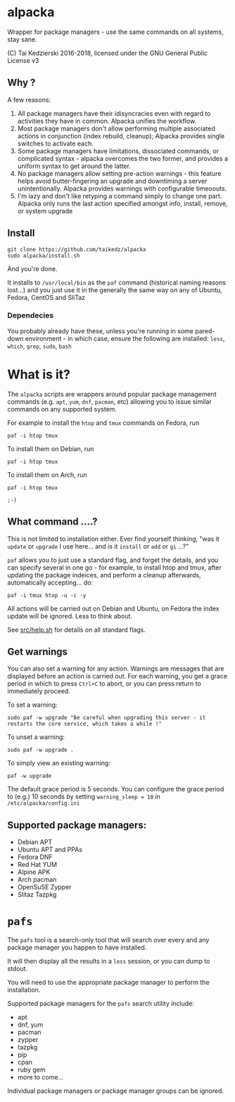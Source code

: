 # alpacka

Wrapper for package managers - use the same commands on all systems, stay sane.

(C) Tai Kedzierski 2016-2018, licensed under the GNU General Public License v3

## Why ?

A few reasons:

1. All package managers have their idisyncracies even with regard to activities they have in common. Alpacka unifies the workflow.
2. Most package managers don't allow performing multiple associated actions in conjunction (index rebuild, cleanup); Alpacka provides single switches to activate each.
3. Some package managers have limitations, dissociated commands, or complicated syntax - alpacka overcomes the two former, and provides a uniform syntax to get around the latter.
4. No package managers allow setting pre-action warnings - this feature helps avoid butter-fingering an upgrade and downtiming a server unintentionally. Alpacka provides warnings with configurable timeoouts.
5. I'm lazy and don't like retyping a command simply to change one part. Alpacka only runs the last action specified amongst info, install, remove, or system upgrade

## Install

	git clone https://github.com/taikedz/alpacka
	sudo alpacka/install.sh

And you're done.

It installs to `/usr/local/bin` as the `paf` command (historical naming reasons lost...) and you just use it in the generally the same way on any of Ubuntu, Fedora, CentOS and SliTaz

### Dependecies

You probably already have these, unless you're running in some pared-down environment - in which case, ensure the following are installed: `less`, `which`, `grep`, `sudo`, `bash`

# What is it?

The `alpacka` scripts are wrappers around popular package management commands (e.g. `apt`, `yum`, `dnf`, `pacman`, etc) allowing you to issue similar commands on any supported system.

For example to install the `htop` and `tmux` commands on Fedora, run

	paf -i htop tmux

To install them on Debian, run

	paf -i htop tmux

To install them on Arch, run

	paf -i htop tmux

`;-)`

## What command ....?

This is not limited to installation either. Ever find yourself thinking, "was it `update` or `upgrade` I use here... and is it `install` or `add` or `gi` ...?"

`paf` allows you to just use a standard flag, and forget the details, and you can specify several in one go - for example, to install htop and tmux, after updating the package indeices, and perform a cleanup afterwards, automatically accepting... do:

    paf -i tmux htop -u -c -y

All actions will be carried out on Debian and Ubuntu, on Fedora the index update will be ignored. Less to think about.

See [src/help.sh](src/help.sh) for details on all standard flags.

## Get warnings

You can also set a warning for any action. Warnings are messages that are displayed before an action is carried out. For each warning, you get a grace period in which to press `Ctrl+C` to abort, or you can press return to immediately proceed.

To set a warning:
    
    sudo paf -w upgrade "Be careful when upgrading this server - it restarts the core service, which takes a while !"

To unset a warning:

    sudo paf -w upgrade .

To simply view an existing warning:

    paf -w upgrade

The default grace period is 5 seconds. You can configure the grace period to (e.g.) 10 seconds by setting `warning_sleep = 10` in `/etc/alpacka/config.ini`

## Supported package managers:

* Debian APT
* Ubuntu APT and PPAs
* Fedora DNF
* Red Hat YUM
* Alpine APK
* Arch pacman
* OpenSuSE Zypper
* Slitaz Tazpkg

# `pafs`

The `pafs` tool is a search-only tool that will search over every and any package manager you happen to have installed.

It will then display all the results in a `less` session, or you can dump to stdout.

You will need to use the appropriate package manager to perform the installation.

Supported package managers for the `pafs` search utility include:

* apt
* dnf, yum
* pacman
* zypper
* tazpkg
* pip
* cpan
* ruby gem
* more to come...

Individual package managers or package manager groups can be ignored.
